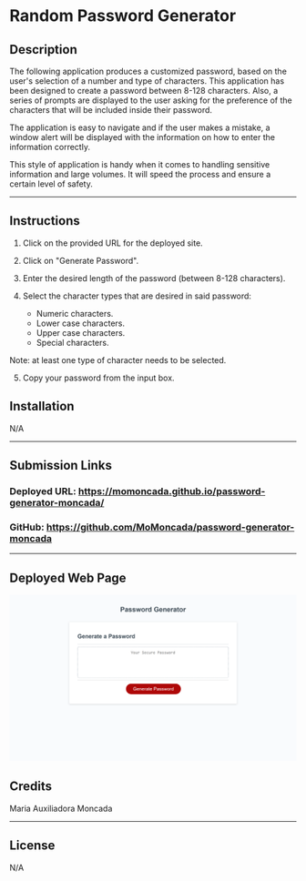# Random Password Generator

## Description
The following application produces a customized password, based on the user's selection of a number and type of characters. This application has been designed to create a password between 8-128 characters. Also, a series of prompts are displayed to the user asking for the preference of the characters that will be included inside their password. 

The application is easy to navigate and if the user makes a mistake, a window alert will be displayed with the information on how to enter the information correctly.

This style of application is handy when it comes to handling sensitive information and large volumes. It will speed the process and ensure a certain level of safety.

-------------------

## Instructions
1. Click on the provided URL for the deployed site.
2. Click on "Generate Password".
3. Enter the desired length of the password (between 8-128 characters).
4. Select the character types that are desired in said password: 
   
    - Numeric characters.
    - Lower case characters.
    - Upper case characters.
    - Special characters.

Note: at least one type of character needs to be selected.

5. Copy your password from the input box.



## Installation

N/A

--------------------

## Submission Links

### Deployed URL: https://momoncada.github.io/password-generator-moncada/

### GitHub: https://github.com/MoMoncada/password-generator-moncada

---------------------

## Deployed Web Page

![Password Generator](./assets/password-generator.png)


## Credits
Maria Auxiliadora Moncada 

------------

## License
N/A
